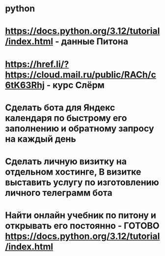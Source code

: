 # python

# https://docs.python.org/3.12/tutorial/index.html - данные Питона
# https://href.li/?https://cloud.mail.ru/public/RACh/c6tK63Rhj - курс Слёрм

# Сделать бота для Яндекс календаря по быстрому его заполнению и обратному запросу на каждый день

# Сделать личную визитку на отдельном хостинге, В визитке выставить услугу по изготовлению личного телеграмм бота

# Найти онлайн учебник по питону и открывать его постоянно - ГОТОВО https://docs.python.org/3.12/tutorial/index.html


